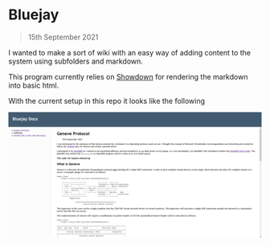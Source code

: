 # Bluejay
> 15th September 2021

I wanted to make a sort of wiki with an easy way of adding content to the system
using subfolders and markdown.

This program currently relies on 
[Showdown](https://github.com/showdownjs/showdown) for rendering the markdown 
into basic html.

With the current setup in this repo it looks like the following

![screenshot](https://raw.githubusercontent.com/lcox74/Bluejay/main/res/screenshot.PNG)
